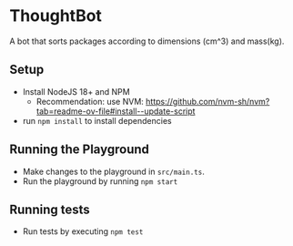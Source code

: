 # ThoughtBot

A bot that sorts packages according to dimensions (cm^3) and mass(kg).

## Setup
- Install NodeJS 18+ and NPM
  - Recommendation: use NVM: https://github.com/nvm-sh/nvm?tab=readme-ov-file#install--update-script
- run `npm install` to install dependencies

## Running the Playground
- Make changes to the playground in `src/main.ts`.
- Run the playground by running `npm start`

## Running tests
- Run tests by executing `npm test`
